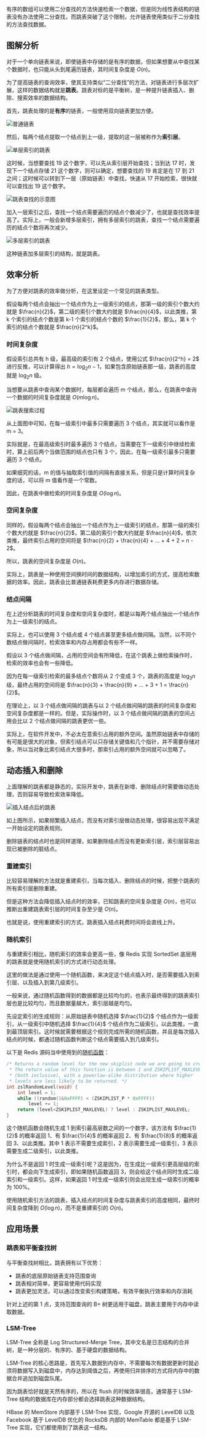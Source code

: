 
有序的数组可以使用二分查找的方法快速检索一个数据，但是同为线性表结构的链表没有办法使用二分查找，而跳表突破了这个限制，允许链表使用类似于二分查找的方法查找数据。

<!--more-->

## 图解分析

对于一个单向链表来说，即使链表中存储的是有序的数据，但如果想要从中查找某个数据时，也只能从头到尾遍历链表，其时间复杂度是 $O(n)$。

为了提高链表的查询效率，使其支持类似“二分查找”的方法，对链表进行多层次扩展，这样的数据结构就是**跳表**。跳表对标的是平衡树，是一种提升链表插入、删除、搜索效率的数据结构。

首先，跳表处理的是**有序**的链表，一般使用双向链表更加方便。

![普通链表](assets/普通链表.svg)

然后，每两个结点提取一个结点到上一级，提取的这一层被称作为**索引层**。

![单层索引的跳表](assets/单层索引的跳表.svg)

这时候，当想要查找 19 这个数字，可以先从索引层开始查找；当到达 17 时，发现下一个结点存储 21 这个数字，则可以确定，想要查找的 19 肯定是在 17 到 21 之间；这时候可以转到下一层（原始链表）中查找，快速从 17 开始检索，很快就可以查找出 19 这个数字。

![跳表查找的示意图](assets/跳表查找的示意图.svg)

加入一层索引之后，查找一个结点需要遍历的结点个数减少了，也就是查找效率提高了。实际上，一般会新增多层索引，拥有多层索引的跳表，查找一个结点需要遍历的结点个数将再次减少。

![多层索引的跳表](assets/多层索引的跳表.svg)

这种链表加多层索引的结构，就是跳表。

## 效率分析

为了方便对跳表的效率做分析，在这里设定一个常见的跳表类型。

假设每两个结点会抽出一个结点作为上一级索引的结点，那第一级的索引个数大约就是 $\frac{n}{2}$，第二级的索引个数大约就是 $\frac{n}{4}$，以此类推，第 k 个索引的结点个数是第 k-1 个索引的结点个数的 $\frac{1}{2}$，那么，第 k 个索引的结点个数就是 $\frac{n}{2^k}$。

### 时间复杂度

假设索引总共有 h 级，最高级的索引有 2 个结点，使用公式 $\frac{n}{2^h} = 2$ 进行反推，可以计算得出 $h = \log_2 n - 1$，如果包含原始链表那一级，跳表的高度就是 $\log_2 n$ 级。

当想要从跳表中查询某个数据时，每层都会遍历 m 个结点，那么，在跳表中查询一个数据的时间复杂度就是 $O(m \log n)$。

![跳表搜索过程](assets/跳表搜索过程.png)

从上面图中可知，在每一级索引中最多只需要遍历 3 个结点，其实就可以看作是 m = 3。

实际就是，在最高级索引时最多遍历 3 个结点，当需要在下一级索引中继续检索时，算上前后两个当做范围的结点也只有 3 个，因此，在每一级索引最多只需要遍历 3 个结点。

如果细究的话，m 的值与抽取索引值的间隔有直接关系，但是只是计算时间复杂度的话，可以将 m 值看作是一个常数。

因此，在跳表中做检索的时间复杂度是 $O(\log n)$。

### 空间复杂度

同样的，假设每两个结点会抽出一个结点作为上一级索引的结点，那第一级的索引个数大约就是 $\frac{n}{2}$，第二级的索引个数大约就是 $\frac{n}{4}$，依次类推，最终索引占用的空间将是 $\frac{n}{2} + \frac{n}{4} + ... + 4 + 2 = n - 2$。

所以，跳表的空间复杂度是 $O(n)$。

实际上，跳表是一种使用空间换时间的数据结构，以增加索引的方式，提高检索数据的效率。因此，跳表会比普通链表耗费更多内存进行数据存储。

### 结点间隔

在上述分析跳表的时间复杂度和空间复杂度时，都是以每两个结点抽出一个结点作为上一级索引的结点。

实际上，也可以使用 3 个结点或 4 个结点甚至更多结点做间隔。当然，以不同个数结点做间隔时，检索效率和内存占用都会有些不一样。

假设以 3 个结点做间隔，占用的空间会有所降低，在这个跳表上做检索操作时，检索的效率也会有一些降低。

因为在每一级索引检索的最多结点个数将从 2 个变成 3 个，跳表的高度是 $\log_3 n$ 级，最终占用的空间将是 $\frac{n}{3} + \frac{n}{9} + ... + 3 + 1 = \frac{n}{2}$。

在理论上，以 3 个结点做间隔的跳表与以 2 个结点做间隔的跳表的时间复杂度和空间复杂度都是一样的。但是，实际操作时，以 3 个结点做间隔的跳表的空间占用会比以 2 个结点做间隔的跳表更优一些。

实际上，在软件开发中，不必太在意索引占用的额外空间。虽然原始链表中存储的有可能是很大的对象，但索引结点可以只存储关键值和几个指针，并不需要存储对象，所以当对象比索引结点大很多时，那索引占用的额外空间就可以忽略了。

## 动态插入和删除

上面理解的跳表都是静态的，实际开发中，跳表在新增、删除结点时需要做动态处理，否则容易导致检索效率降低。

![插入结点后的跳表](assets/插入结点后的跳表.png)

如上图所示，如果频繁插入结点，而没有对索引层做动态处理，很容易出现不满足一开始设定的跳表规则。

删除链表的结点时也是同样道理，如果删除结点而没有更新索引层，索引层容易出现已被删除的脏结点。

### 重建索引

比较容易理解的方法就是重建索引，当每次插入、删除结点的时候，把整个跳表的所有索引层删除重建。

但是这种方法会降低插入结点时的效率，已知跳表的空间复杂度是 $O(n)$，也可以推断出重建跳表索引层的时间复杂至少是 $O(n)$。

也就是说，使用重建索引的方式，跳表插入结点耗费时间将会直线上升。

### 随机索引

与重建索引相比，随机索引的效率会更高一些，像 Redis 实现 SortedSet 底层用的跳表就是使用随机索引的方式进行动态处理。

这里的做法是通过使用一个随机函数，来决定这个结点插入时，是否需要插入到索引层、以及插入到第几级索引。

一般来说，通过随机函数得到的数据都是比较均匀的，也表示最终得到的跳表索引层也是比较均匀，而且数据量越大，索引层越是均匀。

先设定索引的生成规则：从原始链表中随机选择 $\frac{1}{2}$ 个结点作为一级索引，从一级索引中随机选择  $\frac{1}{4}$ 个结点作为二级索引，以此类推，一直到最顶层索引。这时候就需要根据这个规则完成所需的随机函数，并且是每次插入结点的时候，都通过随机函数判断这个结点需要插入到几级索引。

以下是 Redis 源码当中使用到的[随机函数](https://github.com/redis/redis/blob/unstable/src/t_zset.c)：

```c
/* Returns a random level for the new skiplist node we are going to create.
 * The return value of this function is between 1 and ZSKIPLIST_MAXLEVEL
 * (both inclusive), with a powerlaw-alike distribution where higher
 * levels are less likely to be returned. */
int zslRandomLevel(void) {
    int level = 1;
    while ((random()&0xFFFF) < (ZSKIPLIST_P * 0xFFFF))
        level += 1;
    return (level<ZSKIPLIST_MAXLEVEL) ? level : ZSKIPLIST_MAXLEVEL;
}
```

这个随机函数会随机生成 1 到索引最高层数之间的一个数字，该方法有 $\frac{1}{2}$ 的概率返回 1、有 $\frac{1}{4}$ 的概率返回 2、有 $\frac{1}{8}$ 的概率返回 3、以此类推。其中 1 表示不需要生成索引，2 表示需要生成一级索引，3 表示需要生成二级索引，以此类推。

为什么不是返回 1 时生成一级索引呢？这是因为，在生成比一级索引更高层级的索引时，都会向下生成索引，即如果随机函数返回 3，则会给这个结点同时生成二级索引和一级索引。这样，如果返回 1 时生成一级索引则会出现生成一级索引的概率为 100%。

使用随机索引方法的跳表，插入结点的时间复杂度与跳表索引的高度相同，最终时间复杂度降到 $O(\log n)$，而不是重建索引的 $O(n)$。

## 应用场景

### 跳表和平衡查找树

与平衡查找树相比，跳表拥有以下优势：

* 跳表的底层原始链表支持范围查询
* 跳表相对简单，更容易使用代码实现
* 跳表更加灵活，可以通过改变索引构建策略，有效平衡执行效率和内存消耗

针对上述的第 1 点，支持范围查询的 B+ 树更适用于磁盘，跳表主要用于内存中读取数据。

### LSM-Tree

LSM-Tree 全称是 Log Structured-Merge Tree，其中文名是日志结构的合并树，是一种分层的、有序的、基于硬盘的数据结构。

LSM-Tree 的核心思路是，首先写入数据到内存中，不需要每次有数据更新时就必须将数据写入到磁盘中，内存达到阈值之后，再使用归并排序的方式将内存中的数据合并追加到磁盘队尾。

因为跳表恰好就是天然有序的，所以在 flush 的时候效率很高，通常基于 LSM-Tree 结构的数据库在内存部分都会选择跳表这种数据结构。

HBase 的 MemStore 内部基于 LSM-Tree 实现，Google 开源的 LevelDB 以及 Facebook 基于 LevelDB 优化的 RocksDB 内部的 MemTable 都是基于 LSM-Tree 实现，它们都使用到了跳表这一结构。

